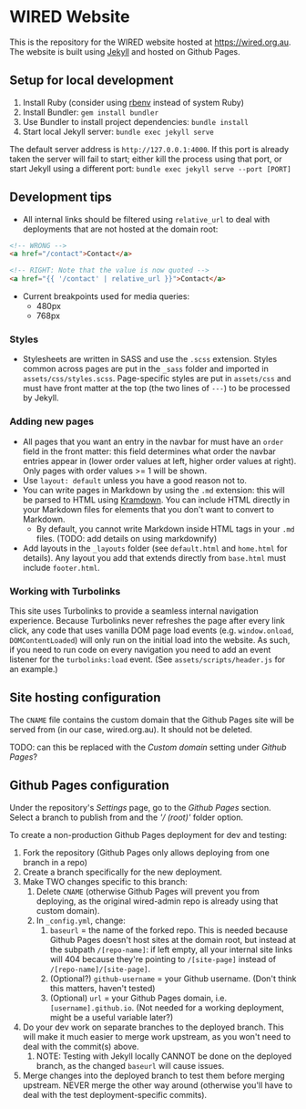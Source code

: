 # WIRED Website

This is the repository for the WIRED website hosted at https://wired.org.au. The website is built using [Jekyll](https://jekyllrb.com/) and hosted on Github Pages.

## Setup for local development

1. Install Ruby (consider using [rbenv](https://github.com/rbenv/rbenv) instead of system Ruby)
2. Install Bundler: `gem install bundler`
3. Use Bundler to install project dependencies: `bundle install`
4. Start local Jekyll server: `bundle exec jekyll serve`

The default server address is `http://127.0.0.1:4000`. If this port is already taken the server will fail to start; either kill the process using that port, or start Jekyll using a different port: `bundle exec jekyll serve --port [PORT]`

## Development tips

- All internal links should be filtered using `relative_url` to deal with deployments that are not hosted at the domain root:

```html
<!-- WRONG -->
<a href="/contact">Contact</a>

<!-- RIGHT: Note that the value is now quoted -->
<a href="{{ '/contact' | relative_url }}">Contact</a>
```

- Current breakpoints used for media queries:
  - 480px
  - 768px

### Styles

- Stylesheets are written in SASS and use the `.scss` extension. Styles common across pages are put in the `_sass` folder and imported in `assets/css/styles.scss`. Page-specific styles are put in `assets/css` and must have front matter at the top (the two lines of `---`) to be processed by Jekyll.

### Adding new pages

- All pages that you want an entry in the navbar for must have an `order` field in the front matter: this field determines what
  order the navbar entries appear in (lower order values at left, higher order values at right). Only pages with order values >= 1
  will be shown.
- Use `layout: default` unless you have a good reason not to.
- You can write pages in Markdown by using the `.md` extension: this will be parsed to HTML using [Kramdown](https://kramdown.gettalong.org/). You can include HTML directly in your Markdown files for elements that you don't want to convert to Markdown.
  - By default, you cannot write Markdown inside HTML tags in your `.md` files. (TODO: add details on using markdownify)
- Add layouts in the `_layouts` folder (see `default.html` and `home.html` for details). Any layout you add that extends directly from `base.html` must include `footer.html`.

### Working with Turbolinks

This site uses Turbolinks to provide a seamless internal navigation experience. Because Turbolinks never refreshes the page after every link click, any code that uses vanilla DOM page load events (e.g. `window.onload`, `DOMContentLoaded`) will only run on the initial load into the website. As such, if you need to run code on every navigation you need to add an event listener for the `turbolinks:load` event. (See `assets/scripts/header.js` for an example.)

## Site hosting configuration

The `CNAME` file contains the custom domain that the Github Pages site will be served from (in our case, wired.org.au). It should not be deleted.

TODO: can this be replaced with the _Custom domain_ setting under _Github Pages_?

## Github Pages configuration

Under the repository's _Settings_ page, go to the _Github Pages_ section.
Select a branch to publish from and the _'/ (root)'_ folder option.

To create a non-production Github Pages deployment for dev and testing:

1. Fork the repository (Github Pages only allows deploying from one branch in a repo)
2. Create a branch specifically for the new deployment.
3. Make TWO changes specific to this branch:
   1. Delete `CNAME` (otherwise Github Pages will prevent you from deploying, as the original wired-admin repo is already using that custom domain).
   2. In `_config.yml`, change:
      1. `baseurl` = the name of the forked repo. This is needed because Github Pages doesn't host sites at the domain root, but instead at the subpath `/[repo-name]`: if left empty, all your internal site links will 404 because they're pointing to `/[site-page]` instead of `/[repo-name]/[site-page]`.
      2. (Optional?) `github-username` = your Github username. (Don't think this matters, haven't tested)
      3. (Optional) `url` = your Github Pages domain, i.e. `[username].github.io`. (Not needed for a working deployment, might be a useful variable later?)
4. Do your dev work on separate branches to the deployed branch. This will make it much easier to merge work upstream, as you won't need to deal with the commit(s) above.
   1. NOTE: Testing with Jekyll locally CANNOT be done on the deployed branch, as the changed `baseurl` will cause issues.
5. Merge changes into the deployed branch to test them before merging upstream. NEVER merge the other way around (otherwise you'll have to deal with the test deployment-specific commits).
